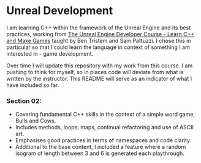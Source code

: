 # Unreal Development
I am learning C++ within the framework of the Unreal Engine and its best practices, working from [The Unreal Engine Developer
Course - Learn C++ and Make Games](https://www.udemy.com/unrealcourse/learn/v4/overview) taught by Ben Tristem and Sam Pattuzzi. I chose this in particular so that I could learn the language in context of something I am interested in - game development.

Over time I will update this repository with my work from this course. I am pushing to think for myself, so in places code will deviate
from what is written by the instructor. This README will serve as an indicator of what I have included so far.

### Section 02:
+ Covering fundamental C++ skills in the context of a simple word game, Bulls and Cows. 
+ Includes methods, loops, maps, continual refactoring and use of ASCII art.
+ Emphasises good practices in terms of namespaces and code clarity.
+ Additional to the base content, I included a feature where a random isogram of length between 3 and 6 is generated each playthrough.

